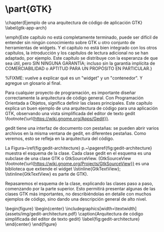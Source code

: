 # \part{GTK}
\chapter{Ejemplo de una arquitectura de código de aplicación GTK}
\label{gtk-app-arch}

\emph{Este capítulo no está completamente terminado, puede ser difícil de entender sin ningún conocimiento sobre GTK u otro conjunto de herramientas de widgets. Y el capítulo no está bien integrado con los otros capítulos, la introducción y los capítulos de lectura adicional no se han adaptado, por ejemplo. Este capítulo se distribuye con la esperanza de que sea útil, pero SIN NINGUNA GARANTÍA; incluso sin la garantía implícita de COMERCIABILIDAD o APTITUD PARA UN PROPÓSITO EN PARTICULAR.}

%FIXME: vuelve a explicar qué es un "widget" y un "contenedor". Y agregue un glosario al final.

Para cualquier proyecto de programación, es importante diseñar correctamente la arquitectura de código general. Con Programación Orientada a Objetos, significa definir las clases principales. Este capítulo explica un buen ejemplo de una arquitectura de código para una aplicación GTK, observando una vista simplificada del editor de texto gedit \footnote{\url{https://wiki.gnome.org/Apps/Gedit}}.

gedit tiene una interfaz de documento con pestañas: se pueden abrir varios archivos en la misma ventana de gedit, en diferentes pestañas. Como veremos, esto se refleja en la arquitectura del código.

La Figura~\ref{fig:gedit-architecture} p.~\pageref{fig:gedit-architecture} muestra el esquema de la clase. Cada clase gedit en el esquema es una subclase de una clase GTK o GtkSourceView. (GtkSourceView \footnote{\url{https://wiki.gnome.org/Projects/GtkSourceView}} es una biblioteca que extiende el widget \lstinline{GtkTextView}; \lstinline{GtkTextView} es parte de GTK).

Repasaremos el esquema de la clase, explicando las clases paso a paso, comenzando por la parte superior. Esto permitirá presentar algunas de las clases GTK más importantes, no describiéndolas en detalle con muchos ejemplos de código, sino dando una descripción general de alto nivel.

\begin{figure}
  \begin{center}
    \includegraphics[width=\textwidth]{assets/img/gedit-architecture.pdf}
    \caption{Arquitectura de código simplificada del editor de texto gedit}
    \label{fig:gedit-architecture}
  \end{center}
\end{figure}
